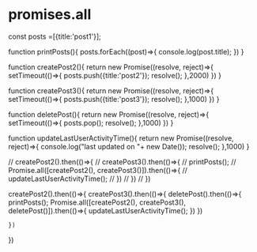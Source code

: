 # promises.all

const posts =[{title:'post1'}];

function printPosts(){
    posts.forEach((post)=>{
        console.log(post.title);
    })
}

function createPost2(){
    return new Promise((resolve, reject)=>{
        setTimeout(()=>{
            posts.push({title:'post2'});
            resolve();
        },2000)
    })
}

function createPost3(){
    return new Promise((resolve, reject)=>{
        setTimeout(()=>{
            posts.push({title:'post3'});
            resolve();
        },1000)
    })
}

function deletePost(){
    return new Promise((resolve, reject)=>{
        setTimeout(()=>{
            posts.pop();
            resolve();
        },1000)
    })
}


function updateLastUserActivityTime(){
            return new Promise((resolve, reject)=>{
                console.log("last updated on "+ new Date());
                resolve();
            },1000)
}

// createPost2().then(()=>{
//     createPost3().then(()=>{
//             printPosts();
//                 Promise.all([createPost2(), createPost3()]).then(()=>{
//                     updateLastUserActivityTime();
//                 })
//             })
// })

createPost2().then(()=>{
    createPost3().then(()=>{
        deletePost().then(()=>{
            printPosts();
            Promise.all([createPost2(), createPost3(), deletePost()]).then(()=>{
                updateLastUserActivityTime();
            })
        })
          
    })
})
